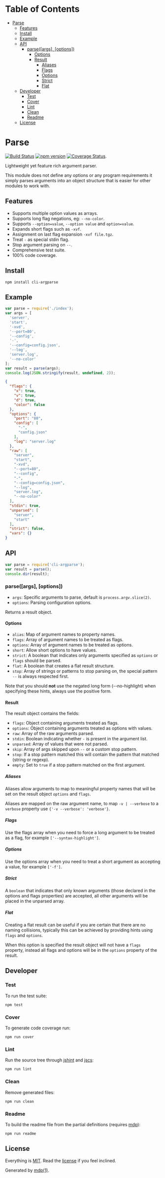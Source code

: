 Table of Contents
=================

* [Parse](#parse)
  * [Features](#features)
  * [Install](#install)
  * [Example](#example)
  * [API](#api)
    * [parse([args], [options])](#parseargs-options)
      * [Options](#options)
      * [Result](#result)
        * [Aliases](#aliases)
        * [Flags](#flags)
        * [Options](#options-1)
        * [Strict](#strict)
        * [Flat](#flat)
  * [Developer](#developer)
    * [Test](#test)
    * [Cover](#cover)
    * [Lint](#lint)
    * [Clean](#clean)
    * [Readme](#readme)
  * [License](#license)

Parse
=====

[<img src="https://travis-ci.org/tmpfs/cli-argparse.svg?v=1" alt="Build Status">](https://travis-ci.org/tmpfs/cli-argparse)
[<img src="http://img.shields.io/npm/v/cli-argparse.svg?v=1" alt="npm version">](https://npmjs.org/package/cli-argparse)
[<img src="https://coveralls.io/repos/tmpfs/cli-argparse/badge.svg?branch=master&service=github&v=2" alt="Coverage Status">](https://coveralls.io/github/tmpfs/cli-argparse?branch=master).

Lightweight yet feature rich argument parser.

This module does not define any options or any program requirements it simply parses arguments into an object structure that is easier for other modules to work with.

## Features

* Supports multiple option values as arrays.
* Supports long flag negations, eg: `--no-color`.
* Supports `--option=value`, `--option value` and `option=value`.
* Expands short flags such as `-xvf`.
* Assignment on last flag expansion `-xvf file.tgz`.
* Treat `-` as special stdin flag.
* Stop argument parsing on `--`.
* Comprehensive test suite.
* 100% code coverage.

## Install

```
npm install cli-argparse
```

## Example

```javascript
var parse = require('./index');
var args = [
  'server',
  'start',
  '-xvd',
  '--port=80',
  '--config',
  '-',
  '--config=config.json',
  '--log',
  'server.log',
  '--no-color'
];
var result = parse(args);
console.log(JSON.stringify(result, undefined, 2));
```

```json
{
  "flags": {
    "x": true,
    "v": true,
    "d": true,
    "color": false
  },
  "options": {
    "port": "80",
    "config": [
      "-",
      "config.json"
    ],
    "log": "server.log"
  },
  "raw": [
    "server",
    "start",
    "-xvd",
    "--port=80",
    "--config",
    "-",
    "--config=config.json",
    "--log",
    "server.log",
    "--no-color"
  ],
  "stdin": true,
  "unparsed": [
    "server",
    "start"
  ],
  "strict": false,
  "vars": {}
}
```

## API

```javascript
var parse = require('cli-argparse');
var result = parse();
console.dir(result);
```

### parse([args], [options])

* `args`: Specific arguments to parse, default is `process.argv.slice(2)`.
* `options`: Parsing configuration options.

Returns a result object.

#### Options

* `alias`: Map of argument names to property names.
* `flags`: Array of argument names to be treated as flags.
* `options`: Array of argument names to be treated as options.
* `short`: Allow short options to have values.
* `strict`: A boolean that indicates only arguments specified as `options` or `flags` should be parsed.
* `flat`: A boolean that creates a flat result structure.
* `stop`: Array of strings or patterns to stop parsing on, the special pattern `--` is always respected first.

Note that you should **not** use the negated long form (--no-highlight) when specifying these hints, always use the positive form.

#### Result

The result object contains the fields:

* `flags`: Object containing arguments treated as flags.
* `options`: Object containing arguments treated as options with values.
* `raw`: Array of the raw arguments parsed. 
* `stdin`: Boolean indicating whether `-` is present in the argument list.
* `unparsed`: Array of values that were not parsed.
* `skip`: Array of args skipped upon `--` or a custom stop pattern.
* `stop`: If a stop pattern matched this will contain the pattern that matched (string or regexp).
* `empty`: Set to `true` if a stop pattern matched on the first argument.

##### Aliases

Aliases allow arguments to map to meaningful property names that will be set on the result object `options` and `flags`.

Aliases are mapped on the raw argument name, to map `-v | --verbose` to a `verbose` property use `{'-v --verbose': 'verbose'}`.

##### Flags

Use the flags array when you need to force a long argument to be treated as a flag, for example `['--syntax-highlight']`.

##### Options

Use the options array when you need to treat a short argument as accepting a value, for example `['-f']`.

##### Strict

A `boolean` that indicates that only known arguments (those declared in the options and flags properties) are accepted, all other arguments will be placed in the unparsed array.

##### Flat

Creating a flat result can be useful if you are certain that there are no naming collisions, typically this can be achieved by providing hints using `flags` and `options`.

When this option is specified the result object will not have a `flags` property, instead all flags and options will be in the `options` property of the result.

## Developer

### Test

To run the test suite:

```
npm test
```

### Cover

To generate code coverage run:

```
npm run cover
```

### Lint

Run the source tree through [jshint](http://jshint.com) and [jscs](http://jscs.info):

```
npm run lint
```

### Clean

Remove generated files:

```
npm run clean
```

### Readme

To build the readme file from the partial definitions (requires [mdp](https://github.com/tmpfs/mdp)):

```
npm run readme
```

## License

Everything is [MIT](http://en.wikipedia.org/wiki/MIT_License). Read the [license](https://github.com/cli-kit/cli-argparse/blob/master/LICENSE) if you feel inclined.

Generated by [mdp(1)](https://github.com/tmpfs/mdp).

[mdp]: https://github.com/tmpfs/mdp
[jshint]: http://jshint.com
[jscs]: http://jscs.info
